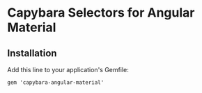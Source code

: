 # Capybara Selectors for Angular Material

## Installation

Add this line to your application's Gemfile:

    gem 'capybara-angular-material'

